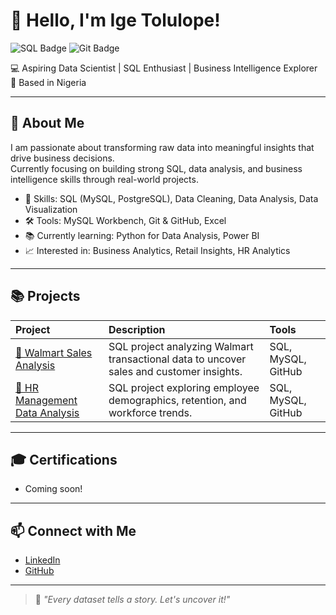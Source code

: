 # 👋 Hello, I'm Ige Tolulope!

![SQL Badge](https://img.shields.io/badge/SQL-MySQL-blue)
![Git Badge](https://img.shields.io/badge/Git-GitHub-black)


💻 Aspiring Data Scientist | SQL Enthusiast | Business Intelligence Explorer  
📍 Based in Nigeria  

---

## 🚀 About Me

I am passionate about transforming raw data into meaningful insights that drive business decisions.  
Currently focusing on building strong SQL, data analysis, and business intelligence skills through real-world projects.

- 🎯 Skills: SQL (MySQL, PostgreSQL), Data Cleaning, Data Analysis, Data Visualization
- 🛠 Tools: MySQL Workbench, Git & GitHub, Excel
- 📚 Currently learning: Python for Data Analysis, Power BI
- 📈 Interested in: Business Analytics, Retail Insights, HR Analytics

---

## 📚 Projects

| Project | Description | Tools |
|:--------|:------------|:------|
| [🔗 Walmart Sales Analysis](https://github.com/empress007/Walmart-sales-sql-analysis) | SQL project analyzing Walmart transactional data to uncover sales and customer insights. | SQL, MySQL, GitHub |
| [🔗 HR Management Data Analysis](https://github.com/empress007/HR-management-sql-analysis) | SQL project exploring employee demographics, retention, and workforce trends. | SQL, MySQL, GitHub |

---

## 🎓 Certifications

- Coming soon!

---

## 📫 Connect with Me

- [LinkedIn](https://www.linkedin.com/in/empress-oluwaseun-b4850a142)  
- [GitHub](https://github.com/empress007)

---

> 💬 *"Every dataset tells a story. Let's uncover it!"*
